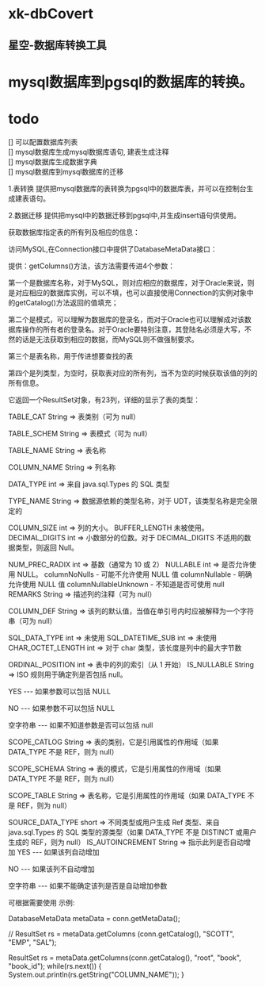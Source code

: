 # xk-dbCovert

## 星空-数据库转换工具

# mysql数据库到pgsql的数据库的转换。

# todo
[] 可以配置数据库列表  
[] mysql数据库生成mysql数据库语句, 建表生成注释   
[] mysql数据库生成数据字典   
[] mysql数据库到mysql数据库的迁移   

1.表转换
提供把mysql数据库的表转换为pgsql中的数据库表，并可以在控制台生成建表语句。

2.数据迁移
提供把mysql中的数据迁移到pgsql中,并生成insert语句供使用。

获取数据库指定表的所有列及相应的信息：

访问MySQL,在Connection接口中提供了DatabaseMetaData接口：

提供：getColumns()方法，该方法需要传进4个参数：

第一个是数据库名称，对于MySQL，则对应相应的数据库，对于Oracle来说，则是对应相应的数据库实例，可以不填，也可以直接使用Connection的实例对象中的getCatalog()方法返回的值填充；

第二个是模式，可以理解为数据库的登录名，而对于Oracle也可以理解成对该数据库操作的所有者的登录名。对于Oracle要特别注意，其登陆名必须是大写，不然的话是无法获取到相应的数据，而MySQL则不做强制要求。

第三个是表名称，用于传进想要查找的表

第四个是列类型，为空时，获取表对应的所有列，当不为空的时候获取该值的列的所有信息。

它返回一个ResultSet对象，有23列，详细的显示了表的类型：

TABLE_CAT String => 表类别（可为 null）

TABLE_SCHEM String => 表模式（可为 null）

TABLE_NAME String => 表名称

COLUMN_NAME String => 列名称

DATA_TYPE int => 来自 java.sql.Types 的 SQL 类型

TYPE_NAME String => 数据源依赖的类型名称，对于 UDT，该类型名称是完全限定的

COLUMN_SIZE int => 列的大小。
BUFFER_LENGTH 未被使用。
DECIMAL_DIGITS int => 小数部分的位数。对于 DECIMAL_DIGITS 不适用的数据类型，则返回 Null。

NUM_PREC_RADIX int => 基数（通常为 10 或 2）
NULLABLE int => 是否允许使用 NULL。
columnNoNulls - 可能不允许使用 NULL 值
columnNullable - 明确允许使用 NULL 值
columnNullableUnknown - 不知道是否可使用 null
REMARKS String => 描述列的注释（可为 null）

COLUMN_DEF String => 该列的默认值，当值在单引号内时应被解释为一个字符串（可为 null）

SQL_DATA_TYPE int => 未使用
SQL_DATETIME_SUB int => 未使用
CHAR_OCTET_LENGTH int => 对于 char 类型，该长度是列中的最大字节数

ORDINAL_POSITION int => 表中的列的索引（从 1 开始）
IS_NULLABLE String => ISO 规则用于确定列是否包括 null。

YES --- 如果参数可以包括 NULL

NO --- 如果参数不可以包括 NULL

空字符串 --- 如果不知道参数是否可以包括 null

SCOPE_CATLOG String => 表的类别，它是引用属性的作用域（如果 DATA_TYPE 不是 REF，则为 null）

SCOPE_SCHEMA String => 表的模式，它是引用属性的作用域（如果 DATA_TYPE 不是 REF，则为 null）

SCOPE_TABLE String => 表名称，它是引用属性的作用域（如果 DATA_TYPE 不是 REF，则为 null）

SOURCE_DATA_TYPE short => 不同类型或用户生成 Ref 类型、来自 java.sql.Types 的 SQL 类型的源类型（如果 DATA_TYPE 不是 DISTINCT 或用户生成的 REF，则为 null）
IS_AUTOINCREMENT String => 指示此列是否自动增加
YES --- 如果该列自动增加

NO --- 如果该列不自动增加

空字符串 --- 如果不能确定该列是否是自动增加参数

可根据需要使用
示例:

DatabaseMetaData metaData = conn.getMetaData();

// ResultSet rs = metaData.getColumns (conn.getCatalog(), "SCOTT", "EMP", "SAL");

ResultSet rs = metaData.getColumns(conn.getCatalog(), "root", "book", "book_id");
while(rs.next()) {     
   System.out.println(rs.getString("COLUMN_NAME"));
}

  

